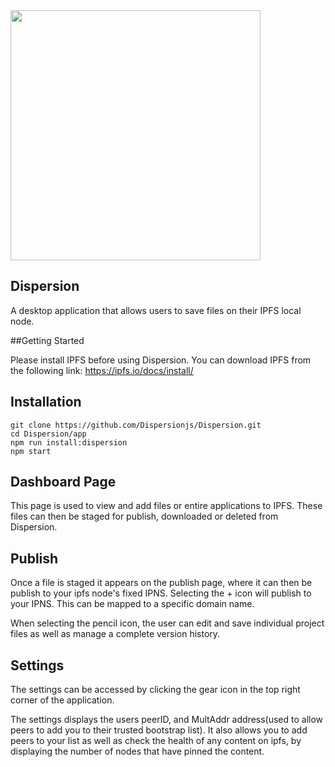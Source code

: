 <img src="https://images.prismic.io/dot-online/2db5f64f-a9d4-44b2-a614-50dc9fba5165_dispersion_min.jpg?auto=compress,format" width="400"/>


## Dispersion

A desktop application that allows users to save files on their IPFS local node. 

##Getting Started

Please install IPFS before using Dispersion. You can download IPFS from the following link: https://ipfs.io/docs/install/


Installation
------------

```
git clone https://github.com/Dispersionjs/Dispersion.git
cd Dispersion/app
npm run install:dispersion
npm start
```


## Dashboard Page

This page is used to view and add files or entire applications to IPFS.
These files can then be staged for publish, downloaded or deleted from Dispersion.

## Publish 

Once a file is staged it appears on the publish page, where it can then be publish to your ipfs node's fixed IPNS.
Selecting the  + icon will publish to your IPNS. This can be mapped to a specific domain name.

When selecting the pencil icon, the user can edit and save individual project files as well as manage a complete version history.


## Settings

The settings can be accessed by clicking the gear icon in the top right corner of the application.

The settings displays the users peerID, and MultAddr address(used to allow peers to add you to their trusted bootstrap list). It also allows you to add peers to your list as well as check the health of any content on ipfs, by displaying the number of nodes that have pinned the content.
